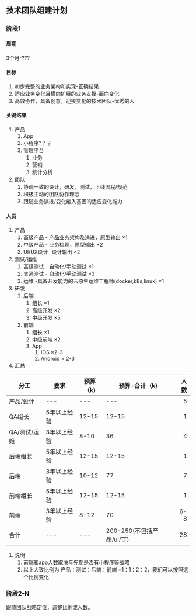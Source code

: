 ## 技术团队组建计划

### 阶段1
#### 周期
3个月-???
#### 目标
 1. 初步完整的业务架构和实现-正确结果
 2. 适应业务变化且横向扩展的业务支撑-面向变化
 3. 高效协作，具备创意，迎接变化的技术团队-优秀的人
#### 关键结果
1. 产品
   1. App
   2. 小程序?？？
   3. 管理平台
      1. 业务
      2. 营销
      3. 统计分析
2. 团队 
   1. 协调一致的设计，研发，测试，上线流程/规范
   2. 积极主动的团队协作理念
   3. 跟随业务演进/变化融入基因的适应变化能力
#### 人员
1. 产品
   1. 高级产品 - 产品业务架构及演进，原型输出 ×1
   2. 中级产品 - 业务梳理，原型输出 ×2
   3. UI/UX设计 -设计输出  ×2
2. 测试/运维
   1. 高级测试 - 自动化/手动测试  ×1
   2. 普通测试 - 自动化/手动测试  ×3
   3. 运维 -具备开发能力的云原生运维工程师(docker,k8s,linux)  ×1
3. 研发
   1. 后端
      1. 组长 ×1 
      1. 高级开发 ×2 
      2. 中级开发 ×5
   2. 前端
      1. 组长 ×1
      2. 中级前端 ×2
      3. App
         1. IOS ×2-3
         2. Android × 2-3
4. 汇总

| 分工   | 要求 |  预算（k)   |     预算-合计（k)   |         人数      |
|----------|-------------| -------------| -------------| -------------:|
| 产品/设计| --- | ---| --- | 5 |
| QA组长|5年以上经验 | 12-15 |12-15 | 1 |
| QA/测试/运维|3年以上经验 | 8-10 | 36 | 4 |
| 后端组长|5年以上经验| 12-15  | 12-15  |1 |
| 后端|3年以上经验 | 10-12 |77 |7 |
| 前端组长|5年以上经验 | 12-15| 12-15|1 |
| 前端|3年以上经验 | 8-12| 70|6-8 |
| 合计 | --- | --- | 200-250(不包括产品/ui/丁) |28 |
1. 说明
   1. 前端和app人数取决与先期是否有小程序等战略
   2. 以上大致比例为 产品：测试：后端：前端 =1：1：2：2，我们可以按照这个比例变化
### 阶段2-N
跟随团队战略定位，调整比例或人数。


